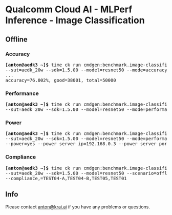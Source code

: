 # Qualcomm Cloud AI - MLPerf Inference - Image Classification

<a name="submit_aedk_20w_offline"></a>
## Offline

<a name="submit_aedk_20w_offline_accuracy"></a>
### Accuracy

<pre>
<b>[anton@aedk3 ~]&dollar;</b> time ck run cmdgen:benchmark.image-classification.qaic-loadgen --verbose \
--sut=aedk_20w --sdk=1.5.00 --model=resnet50 --mode=accuracy --scenario=offline
...
accuracy=76.002%, good=38001, total=50000
</pre>

<a name="submit_aedk_20w_offline_performance"></a>
### Performance

<pre>
<b>[anton@aedk3 ~]&dollar;</b> time ck run cmdgen:benchmark.image-classification.qaic-loadgen --verbose \
--sut=aedk_20w --sdk=1.5.00 --model=resnet50 --mode=performance --scenario=offline --target_qps=9666 
</pre>

<a name="submit_aedk_20w_offline_power"></a>
### Power

<pre>
<b>[anton@aedk3 ~]&dollar;</b> time ck run cmdgen:benchmark.image-classification.qaic-loadgen --verbose \
--sut=aedk_20w --sdk=1.5.00 --model=resnet50 --mode=performance --scenario=offline --target_qps=9666 \
--power=yes --power_server_ip=192.168.0.3 --power_server_port=4949 --sleep_before_ck_benchmark_sec=60
</pre>

<a name="submit_aedk_20w_offline_compliance"></a>
### Compliance

<pre>
<b>[anton@aedk3 ~]&dollar;</b> time ck run cmdgen:benchmark.image-classification.qaic-loadgen --verbose \
--sut=aedk_20w --sdk=1.5.00 --model=resnet50 --scenario=offline --target_qps=9666 \
--compliance,=TEST04-A,TEST04-B,TEST05,TEST01
</pre>

## Info

Please contact anton@krai.ai if you have any problems or questions.
